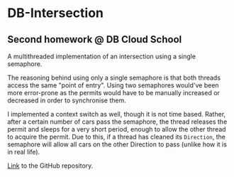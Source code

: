 # DB-Intersection
## Second homework @ DB Cloud School

A multithreaded implementation of an intersection using a single semaphore.

The reasoning behind using only a single semaphore is that both threads access
the same "point of entry". Using two semaphores would've been more error-prone
as the permits would have to be manually increased or decreased in order to
synchronise them.

I implemented a context switch as well, though it is not time based. Rather,
after a certain number of cars pass the semaphore, the thread releases the
permit and sleeps for a very short period, enough to allow the other thread
to acquire the permit. Due to this, if a thread has cleaned its `Direction`,
the semaphore will allow all cars on the other Direction to pass (unlike how
it is in real life).

[Link](https://github.com/Lynuxen/DB-Intersection) to the GitHub repository.